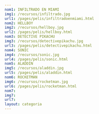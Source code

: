 ```yaml
---
nom1: INFILTRADO EN MIAMI
img1: /recursos/infiltrado.jpg
url1: /pages/pelis/infiltradoenmiami.html
nom2: HELLBOY
img2: /recursos/hellboy.jpg
url2: /pages/pelis/hellboy.html
nom3: DETECTIVE PIKACHU
img3: /recursos/detectivepikachu.jpg
url3: /pages/pelis/detectivepikachu.html
nom4: SONIC
img4: /recursos/sonic.jpg
url4: /pages/pelis/sonic.html
nom5: ALADDÍN
img5: /recursos/aladdin.jpg
url5: /pages/pelis/aladdin.html
nom6: ROCKETMAN
img6: /recursos/rocketman.jpg
url6: /pages/pelis/rocketman.html
nom7: 
img7: 
url7: 
layout: categoria
---
```

